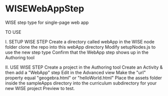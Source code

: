 WISEWebAppStep
==============

WISE step type for single-page web app


TO USE

I. SETUP WISE STEP
Create a directory called webApp in the WISE node folder
clone the repo into this webApp directory
Modify setupNodes.js to use the new step type
Confirm that the WebApp step shows up in the Authoring tool

II. USE WISE STEP
Create a project in the Authoring tool
Create an Activity & then add a "WebApp" step
Edit in the Advanced view
Make the "url" property equal "geogebra.html" or "helloWorld.html"
Place the assets folder inside the sampleApps directory into the curriculum subdirectory for your new WISE project
Preview to test.


